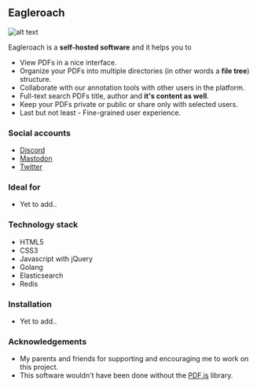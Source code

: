 ## Eagleroach

![alt text](https://raw.githubusercontent.com/eagleroach/eagleroach/master/src/static/img/readme-logo.png)

Eagleroach is a **self-hosted software** and it helps you to
- View PDFs in a nice interface.
- Organize your PDFs into multiple directories (in other words a **file tree**) structure.
- Collaborate with our annotation tools with other users in the platform.
- Full-text search PDFs title, author and **it's content as well**.
- Keep your PDFs private or public or share only with selected users.
- Last but not least - Fine-grained user experience.

### Social accounts
- [Discord](https://discord.gg/5jnPrQQ)
- [Mastodon](https://fosstodon.org/@eagleroach)
- [Twitter](https://twitter.com/eagleroach)

### Ideal for
- Yet to add..

### Technology stack
- HTML5
- CSS3
- Javascript with jQuery
- Golang
- Elasticsearch
- Redis

### Installation
- Yet to add..

### Acknowledgements
- My parents and friends for supporting and encouraging me to work on this project.
- This software wouldn't have been done without the [PDF.js](https://github.com/mozilla/pdf.js) library.

